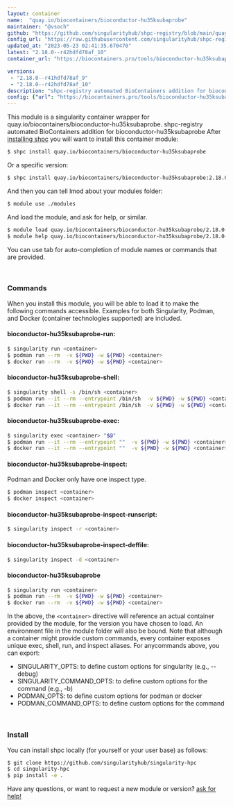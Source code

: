 ```yaml
---
layout: container
name:  "quay.io/biocontainers/bioconductor-hu35ksubaprobe"
maintainer: "@vsoch"
github: "https://github.com/singularityhub/shpc-registry/blob/main/quay.io/biocontainers/bioconductor-hu35ksubaprobe/container.yaml"
config_url: "https://raw.githubusercontent.com/singularityhub/shpc-registry/main/quay.io/biocontainers/bioconductor-hu35ksubaprobe/container.yaml"
updated_at: "2023-05-23 02:41:35.670470"
latest: "2.18.0--r42hdfd78af_10"
container_url: "https://biocontainers.pro/tools/bioconductor-hu35ksubaprobe"

versions:
 - "2.18.0--r41hdfd78af_9"
 - "2.18.0--r42hdfd78af_10"
description: "shpc-registry automated BioContainers addition for bioconductor-hu35ksubaprobe"
config: {"url": "https://biocontainers.pro/tools/bioconductor-hu35ksubaprobe", "maintainer": "@vsoch", "description": "shpc-registry automated BioContainers addition for bioconductor-hu35ksubaprobe", "latest": {"2.18.0--r42hdfd78af_10": "sha256:575cf71e6209bd79dceb84124c50768b664db113d3fde062a39adc6c63366e3f"}, "tags": {"2.18.0--r41hdfd78af_9": "sha256:05ecefee5fbcd65517305d3144c71ac2cc78139c3af578bedd76ee40016bb0c2", "2.18.0--r42hdfd78af_10": "sha256:575cf71e6209bd79dceb84124c50768b664db113d3fde062a39adc6c63366e3f"}, "docker": "quay.io/biocontainers/bioconductor-hu35ksubaprobe"}
---
```


This module is a singularity container wrapper for quay.io/biocontainers/bioconductor-hu35ksubaprobe.
shpc-registry automated BioContainers addition for bioconductor-hu35ksubaprobe
After [installing shpc](#install) you will want to install this container module:


```bash
$ shpc install quay.io/biocontainers/bioconductor-hu35ksubaprobe
```

Or a specific version:

```bash
$ shpc install quay.io/biocontainers/bioconductor-hu35ksubaprobe:2.18.0--r42hdfd78af_10
```

And then you can tell lmod about your modules folder:

```bash
$ module use ./modules
```

And load the module, and ask for help, or similar.

```bash
$ module load quay.io/biocontainers/bioconductor-hu35ksubaprobe/2.18.0--r42hdfd78af_10
$ module help quay.io/biocontainers/bioconductor-hu35ksubaprobe/2.18.0--r42hdfd78af_10
```

You can use tab for auto-completion of module names or commands that are provided.

<br>

### Commands

When you install this module, you will be able to load it to make the following commands accessible.
Examples for both Singularity, Podman, and Docker (container technologies supported) are included.

#### bioconductor-hu35ksubaprobe-run:

```bash
$ singularity run <container>
$ podman run --rm  -v ${PWD} -w ${PWD} <container>
$ docker run --rm  -v ${PWD} -w ${PWD} <container>
```

#### bioconductor-hu35ksubaprobe-shell:

```bash
$ singularity shell -s /bin/sh <container>
$ podman run --it --rm --entrypoint /bin/sh  -v ${PWD} -w ${PWD} <container>
$ docker run --it --rm --entrypoint /bin/sh  -v ${PWD} -w ${PWD} <container>
```

#### bioconductor-hu35ksubaprobe-exec:

```bash
$ singularity exec <container> "$@"
$ podman run --it --rm --entrypoint ""  -v ${PWD} -w ${PWD} <container> "$@"
$ docker run --it --rm --entrypoint ""  -v ${PWD} -w ${PWD} <container> "$@"
```

#### bioconductor-hu35ksubaprobe-inspect:

Podman and Docker only have one inspect type.

```bash
$ podman inspect <container>
$ docker inspect <container>
```

#### bioconductor-hu35ksubaprobe-inspect-runscript:

```bash
$ singularity inspect -r <container>
```

#### bioconductor-hu35ksubaprobe-inspect-deffile:

```bash
$ singularity inspect -d <container>
```



#### bioconductor-hu35ksubaprobe

```bash
$ singularity run <container>
$ podman run --rm  -v ${PWD} -w ${PWD} <container>
$ docker run --rm  -v ${PWD} -w ${PWD} <container>
```


In the above, the `<container>` directive will reference an actual container provided
by the module, for the version you have chosen to load. An environment file in the
module folder will also be bound. Note that although a container
might provide custom commands, every container exposes unique exec, shell, run, and
inspect aliases. For anycommands above, you can export:

 - SINGULARITY_OPTS: to define custom options for singularity (e.g., --debug)
 - SINGULARITY_COMMAND_OPTS: to define custom options for the command (e.g., -b)
 - PODMAN_OPTS: to define custom options for podman or docker
 - PODMAN_COMMAND_OPTS: to define custom options for the command

<br>

### Install

You can install shpc locally (for yourself or your user base) as follows:

```bash
$ git clone https://github.com/singularityhub/singularity-hpc
$ cd singularity-hpc
$ pip install -e .
```

Have any questions, or want to request a new module or version? [ask for help!](https://github.com/singularityhub/singularity-hpc/issues)